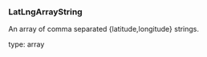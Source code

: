 <!--- This is a generated file, do not edit! -->
<!--- [START maps_http_schema_LatLngArrayString] -->
<h3 id="LatLngArrayString">LatLngArrayString</h3>

An array of comma separated {latitude,longitude} strings.

type: array

<!--- [END maps_http_schema_LatLngArrayString] -->